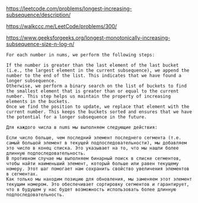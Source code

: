 https://leetcode.com/problems/longest-increasing-subsequence/description/

https://walkccc.me/LeetCode/problems/300/

https://www.geeksforgeeks.org/longest-monotonically-increasing-subsequence-size-n-log-n/

    For each number in nums, we perform the following steps:
    
    If the number is greater than the last element of the last bucket (i.e., the largest element in the current subsequence), we append the number to the end of the list. This indicates that we have found a longer subsequence.
    Otherwise, we perform a binary search on the list of buckets to find the smallest element that is greater than or equal to the current number. This step helps us maintain the property of increasing elements in the buckets.
    Once we find the position to update, we replace that element with the current number. This keeps the buckets sorted and ensures that we have the potential for a longer subsequence in the future.
    
    Для каждого числа в nums мы выполняем следующие действия:
    
    Если число больше, чем последний элемент последнего сегмента (т.е. самый большой элемент в текущей подпоследовательности), мы добавляем это число в конец списка. Это указывает на то, что мы нашли более длинную подпоследовательность.
    В противном случае мы выполняем бинарный поиск в списке сегментов, чтобы найти наименьший элемент, который больше или равен текущему номеру. Этот шаг помогает нам сохранить свойство увеличения элементов в сегментах.
    Как только мы находим позицию для обновления, мы заменяем этот элемент текущим номером. Это обеспечивает сортировку сегментов и гарантирует, что в будущем у нас будет возможность использовать более длинную подпоследовательность.
